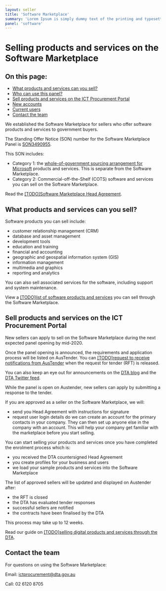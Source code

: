 ```yaml
---
layout: seller
title: 'Software Marketplace'
summary: 'Lorem Ipsum is simply dummy text of the printing and typesetting industry. '
panel: 'software'
---
```


# Selling products and services on the Software Marketplace

<nav class="au-inpage-nav-links" aria-label="in page navigation">
  <h2 class="au-inpage-nav-links__heading">On this page:</h2>
  <ul class="au-link-list">
    <li><a href="#what-can-you-sell">What products and services can you sell?</a></li>
    <li><a href="#who-can-use-this-panel">Who can use this panel?</a></li>
    <li><a href="#sell-services-on-the-ict-procurement-portal">Sell products and services on the ICT Procurement Portal</a></li>
    <li><a href="#new-accounts">New accounts</a></li>
    <li><a href="#current-users">Current users</a></li>
    <li><a href="#contact-the-team">Contact the team</a></li>
  </ul>
</nav>

We established the Software Marketplace for sellers who offer software products and services to government buyers.

The Standing Offer Notice (SON) number for the Software Marketplace Panel is <a href="https://www.tenders.gov.au/Son/Show/90c61f3b-be27-3313-bcd6-93db777921c7" target="_blank" rel="external noreferrer">SON3490955</a>.

This SON includes:

- Category 1: the [whole-of-government sourcing arrangement for Microsoft](/seller/products-and-services/sourcing-arrangements/microsoft/) products and services. This is separate from the Software Marketplace.
- Category 2: Commercial-off-the-Shelf (COTS) software and services you can sell on the Software Marketplace.

Read the <a href="#" target="_blank" rel="external noreferrer">[TODO]Software Marketplace Head Agreement</a>.

## <span name="what-can-you-sell">What products and services can you sell?</span>

Software products you can sell include:

- customer relationship management (CRM)
- database and asset management
- development tools
- education and training
- financial and accounting
- geographic and geospatial information system (GIS)
- information management
- multimedia and graphics
- reporting and analytics

You can also sell associated services for the software, including support and system maintenance.

View a [[TODO]list of software products and services](#) you can sell through the Software Marketplace.

## <span name="sell-services-on-the-ict-procurement-portal">Sell products and services on the ICT Procurement Portal</span>

New sellers can apply to sell on the Software Marketplace during the next expected panel opening by mid-2020.

Once the panel opening is announced, the requirements and application process will be listed on AusTender. You can [[TODO]request to receive notifications from AusTender](#) when the request for tender (RFT) is released.

You can also keep an eye out for announcements on the <a href="https://www.dta.gov.au/news-blogs/all" target="_blank" rel="external noreferrer">DTA blog</a> and the <a href="https://twitter.com/dta" target="_blank" rel="external noreferrer">DTA Twitter feed</a>.

While the panel is open on Austender, new sellers can apply by submitting a response to the tender.

If you are approved as a seller on the Software Marketplace, we will:

- send you Head Agreement with instructions for signature
- request user login details do we can create an account for the primary contacts in your company. They can then set up anyone else in the company with an account. This will help your company get familiar with the marketplace before you start selling.

You can start selling your products and services once you have completed the enrolment process which is:

- you received the DTA countersigned Head Agreement
- you create profiles for your business and users
- we load your sample products and services into the Software Marketplace

The list of approved sellers will be updated and displayed on Austender after:

- the RFT is closed
- the DTA has evaluated tender responses
- successful sellers are notified
- the contracts have been finalised by the DTA

This process may take up to 12 weeks.

Read our guide on [[TODO]selling digital products and services through the DTA](#).

## <span name="contact-the-team">Contact the team</span>

For questions on using the Software Marketplace:

Email: [ictprocurement@dta.gov.au](mailto:ictprocurement@dta.gov.au)

Call: 02 6120 8705
